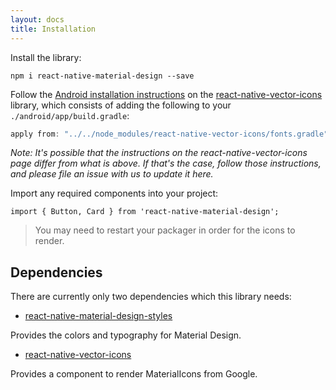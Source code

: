 ```yaml
---
layout: docs
title: Installation
---
```


Install the library:

```
npm i react-native-material-design --save
```

Follow the [Android installation instructions](https://github.com/oblador/react-native-vector-icons#android) on the [react-native-vector-icons](https://github.com/oblador/react-native-vector-icons) library, which consists of adding the following to your `./android/app/build.gradle`:

```gradle
apply from: "../../node_modules/react-native-vector-icons/fonts.gradle"
```

_Note: It's possible that the instructions on the react-native-vector-icons page differ from what is above. If that's the case, follow those instructions, and please file an issue with us to update it here._

Import any required components into your project:

```
import { Button, Card } from 'react-native-material-design';
```

> You may need to restart your packager in order for the icons to render.

## Dependencies

There are currently only two dependencies which this library needs:

- [react-native-material-design-styles](https://www.npmjs.com/package/react-native-material-design-styles)

Provides the colors and typography for Material Design.

- [react-native-vector-icons](https://github.com/oblador/react-native-vector-icons)

Provides a component to render MaterialIcons from Google.
